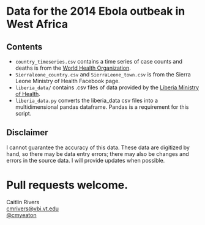 Data for the 2014 Ebola outbeak in West Africa
=====

## Contents

* `country_timeseries.csv` contains a time series of case counts and deaths is from the [World Health Organization](http://www.who.int/csr/don/en/).
* `Sierraleone_country.csv` and `SierraLeone_town.csv` is from the Sierra Leone Ministry of Health Facebook page.
* `liberia_data/` contains .csv files of data provided by the [Liberia Ministry of Health](http://www.mohsw.gov.lr/).
* `liberia_data.py` converts the liberia_data csv files into a multidimensional pandas dataframe. Pandas is a requirement for this script.

## Disclaimer

I cannot guarantee the accuracy of this data. These data are digitized by hand, so there may be data entry errors; there may also be changes and errors in the source data. I will provide updates when possible.

Pull requests welcome.
====

Caitlin Rivers    
cmrivers@vbi.vt.edu    
[@cmyeaton](https://twitter.com/cmyeaton)



